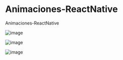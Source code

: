 # Animaciones-ReactNative
Animaciones-ReactNative



![image](https://github.com/EzeAlarcon/Animaciones-ReactNative/assets/138638611/92473530-9b30-4faf-a1ee-f0582a55961d)


![image](https://github.com/EzeAlarcon/Animaciones-ReactNative/assets/138638611/31f54629-0d7c-49e7-bdbc-095e15000524)


![image](https://github.com/EzeAlarcon/Animaciones-ReactNative/assets/138638611/43422286-fd62-4082-a2d2-ccaf9cb75df7)

